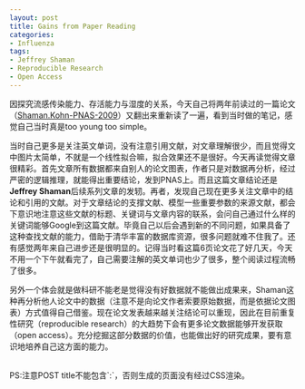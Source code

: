 ```yaml
---
layout: post
title: Gains from Paper Reading
categories:
- Influenza
tags:
- Jeffrey Shaman
- Reproducible Research
- Open Access
---
```


因探究流感传染能力、存活能力与湿度的关系，今天自己将两年前读过的一篇论文（[Shaman.Kohn-PNAS-2009](http://www.pnas.org/content/106/9/3243)）又翻出来重新读了一遍，看到当时做的笔记，感觉自己当时真是too young too simple。

当时自己更多是关注英文单词，没有注意引用文献，对文章理解很少，而且觉得文中图片太简单，不就是一个线性拟合嘛，拟合效果还不是很好。今天再读觉得文章很精彩。首先文章所有数据都来自别人的论文图表，作者只是对数据再分析，经过严密的逻辑推理，就能得出重要结论，发到PNAS上。而且这篇文章结论还是**Jeffrey Shaman**后续系列文章的发轫。再者，发现自己现在更多关注文章中的结论和引用的文献。对于文章结论的支撑文献、模型一些重要参数的来源文献，都会下意识地注意这些文献的标题、关键词与文章内容的联系，会问自己通过什么样的关键词能够Google到这篇文献。毕竟自己以后会遇到新的不同问题，如果具备了这种查找文献的能力，借助于清华丰富的数据库资源，很多问题就难不住我了。还有感觉两年来自己进步还是很明显的。记得当时看这篇6页论文花了好几天，今天不用一个下午就看完了，自己需要注解的英文单词也少了很多，整个阅读过程流畅了很多。

另外一个体会就是做科研不能老是觉得没有好数据就不能做出成果来，Shaman这种再分析他人论文中的数据（注意不是向论文作者索要原始数据，而是依据论文图表）方式值得自己借鉴。现在论文发表越来越关注结论可以重现，因此在目前重复性研究（reproducible research）的大趋势下会有更多论文数据能够开发获取（open access）。充分挖掘这部分数据的价值，也能做出好的研究成果，要有意识地培养自己这方面的能力。

<br>
PS:注意POST title不能包含`:`，否则生成的页面没有经过CSS渲染。